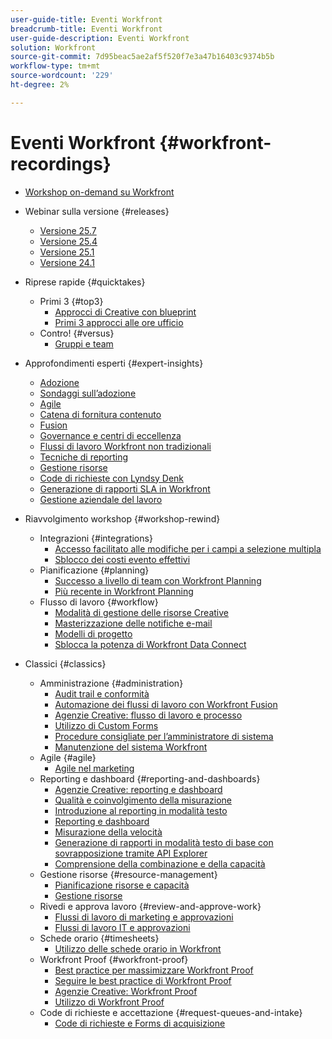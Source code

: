 ```yaml
---
user-guide-title: Eventi Workfront
breadcrumb-title: Eventi Workfront
user-guide-description: Eventi Workfront
solution: Workfront
source-git-commit: 7d95beac5ae2af5f520f7e3a47b16403c9374b5b
workflow-type: tm+mt
source-wordcount: '229'
ht-degree: 2%

---
```



# Eventi Workfront {#workfront-recordings}

+ [Workshop on-demand su Workfront](overview.md)

+ Webinar sulla versione {#releases}
   + [Versione 25.7](releases/25-7-release-webinar.md)
   + [Versione 25.4](releases/25-4-release-webinar.md)
   + [Versione 25.1](releases/25-1-release-webinar.md)
   + [Versione 24.1](releases/24-1-release-webinar.md)
+ Riprese rapide {#quicktakes}
   + Primi 3 {#top3}
      + [Approcci di Creative con blueprint](top3/blueprints.md)
      + [Primi 3 approcci alle ore ufficio](top3/office-hours.md)
   + Contro! {#versus}
      + [Gruppi e team](versus/groups-vs-teams.md)
+ Approfondimenti esperti {#expert-insights}
   + [Adozione](expert-insights/adoption.md)
   + [Sondaggi sull’adozione](expert-insights/adoption-surveys.md)
   + [Agile](expert-insights/agile.md)
   + [Catena di fornitura contenuto](expert-insights/content-supply-chain.md)
   + [Fusion](expert-insights/fusion.md)
   + [Governance e centri di eccellenza](expert-insights/centers-of-excellence.md)
   + [Flussi di lavoro Workfront non tradizionali](expert-insights/non-traditional-workfront-workflows.md)
   + [Tecniche di reporting](expert-insights/reporting-practices.md)
   + [Gestione risorse](expert-insights/resource-management.md)
   + [Code di richieste con Lyndsy Denk](expert-insights/request-queues.md)
   + [Generazione di rapporti SLA in Workfront](expert-insights/sla-reporting.md)
   + [Gestione aziendale del lavoro](expert-insights/enterprise-work-management.md)
+ Riavvolgimento workshop {#workshop-rewind}
   + Integrazioni {#integrations}
      + [Accesso facilitato alle modifiche per i campi a selezione multipla](workshop-rewind/integrations/mulit-select-fields.md)
      + [Sblocco dei costi evento effettivi](workshop-rewind/integrations/event-costs.md)
   + Pianificazione {#planning}
      + [Successo a livello di team con Workfront Planning](workshop-rewind/planning/team-success-workfront-planning.md)
      + [Più recente in Workfront Planning](workshop-rewind/planning/workfront-planning.md)
   + Flusso di lavoro {#workflow}
      + [Modalità di gestione delle risorse Creative](classics/creative-ways-of-managing-resources.md)
      + [Masterizzazione delle notifiche e-mail](workshop-rewind/workflow/email-notifications.md)
      + [Modelli di progetto](workshop-rewind/workflow/project-templates.md)
      + [Sblocca la potenza di Workfront Data Connect](workshop-rewind/workflow/data-connect.md)

+ Classici {#classics}
   + Amministrazione {#administration}
      + [Audit trail e conformità](user-groups/audit-trails-and-compliance.md)
      + [Automazione dei flussi di lavoro con Workfront Fusion](user-groups/automating-workflows-with-workfront-fusion.md)
      + [Agenzie Creative: flusso di lavoro e processo](user-groups/creative-agencies-workflows-and-process.md)
      + [Utilizzo di Custom Forms](user-groups/leveraging-custom-forms.md)
      + [Procedure consigliate per l’amministratore di sistema](user-groups/system-admin-best-practices.md)
      + [Manutenzione del sistema Workfront](user-groups/workfront-system-maintenance.md)
   + Agile {#agile}
      + [Agile nel marketing](user-groups/agile-in-marketing.md)
   + Reporting e dashboard {#reporting-and-dashboards}
      + [Agenzie Creative: reporting e dashboard](user-groups/creative-agencies-reporting-and-dashboards.md)
      + [Qualità e coinvolgimento della misurazione](classics/gauging-quality-and-engagement.md)
      + [Introduzione al reporting in modalità testo](classics/introduction-to-text-mode-reporting.md)
      + [Reporting e dashboard](user-groups/reporting-and-dashboards.md)
      + [Misurazione della velocità](classics/measuring-velocity.md)
      + [Generazione di rapporti in modalità testo di base con sovrapposizione tramite API Explorer](classics/supercharge-basic-text-mode-reporting-using-the-api-explorer.md)
      + [Comprensione della combinazione e della capacità](classics/understanding-mix-and-capacity.md)
   + Gestione risorse {#resource-management}
      + [Pianificazione risorse e capacità](user-groups/resource-and-capacity-planning.md)
      + [Gestione risorse](user-groups/resource-management.md)
   + Rivedi e approva lavoro {#review-and-approve-work}
      + [Flussi di lavoro di marketing e approvazioni](user-groups/marketing-workflows-and-approvals.md)
      + [Flussi di lavoro IT e approvazioni](user-groups/it-workflows-and-approvals.md)
   + Schede orario {#timesheets}
      + [Utilizzo delle schede orario in Workfront](user-groups/utilizing-timesheets-in-workfront.md)
   + Workfront Proof {#workfront-proof}
      + [Best practice per massimizzare Workfront Proof](classics/best-practices-to-maximize-workfront-proof.md)
      + [Seguire le best practice di Workfront Proof](classics/follow-up-to-workfront-proof-best-practices.md)
      + [Agenzie Creative: Workfront Proof](user-groups/creative-agencies-workfront-proof.md)
      + [Utilizzo di Workfront Proof](user-groups/leveraging-workfront-proof.md)
   + Code di richieste e accettazione {#request-queues-and-intake}
      + [Code di richieste e Forms di acquisizione](user-groups/request-queues-and-intake-forms.md)




<!--  + Planning {#planning}
  + Integrations {#integrations}
-->
